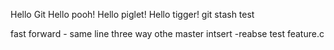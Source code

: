 Hello Git
Hello pooh!
Hello piglet!
Hello tigger!
git stash test


fast forward - same line
three way othe
master intsert
-reabse test
feature.c
